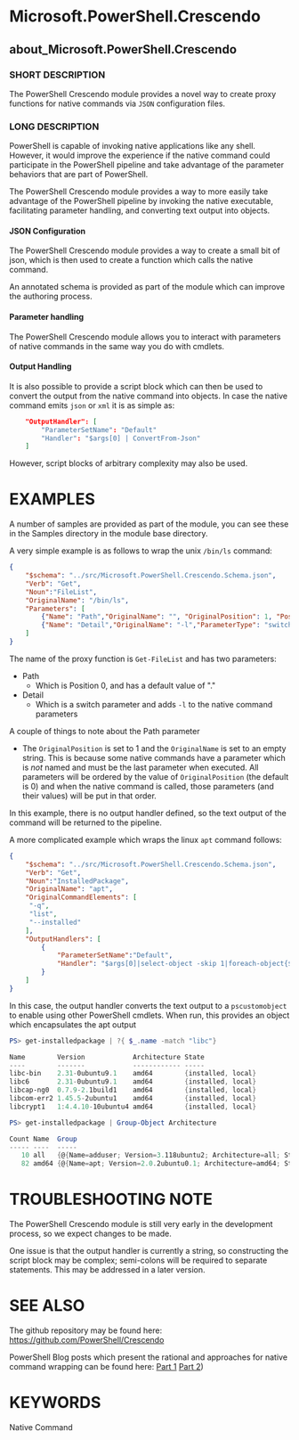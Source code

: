 # Microsoft.PowerShell.Crescendo

## about_Microsoft.PowerShell.Crescendo

### SHORT DESCRIPTION

The PowerShell Crescendo module provides a novel way to create proxy functions
for native commands via `JSON` configuration files.

### LONG DESCRIPTION

PowerShell is capable of invoking native applications like any shell. However,
it would improve the experience if the native command could participate
in the PowerShell pipeline and take advantage of the parameter behaviors
that are part of PowerShell.

The PowerShell Crescendo module provides a way to more easily
take advantage of the PowerShell pipeline by
invoking the native executable, facilitating parameter handling,
and converting text output into objects.

#### JSON Configuration

The PowerShell Crescendo module provides a way to create a small bit of json,
which is then used to create a function which calls the native command.

An annotated schema is provided as part of the module which can improve the authoring process.

#### Parameter handling

The PowerShell Crescendo module allows you to interact with parameters of native
commands in the same way you do with cmdlets.

#### Output Handling

It is also possible to provide a script block which can then be used to convert
the output from the native command into objects. In case the native command
emits `json` or `xml` it is as simple as:

```json
    "OutputHandler": [
        "ParameterSetName": "Default"
        "Handler": "$args[0] | ConvertFrom-Json"
    ]
```

However, script blocks of arbitrary complexity may also be used.

# EXAMPLES

A number of samples are provided as part of the module, you can see these in
the Samples directory in the module base directory.

A very simple example is as follows to wrap the unix `/bin/ls` command:

```json
{
    "$schema": "../src/Microsoft.PowerShell.Crescendo.Schema.json",
    "Verb": "Get",
    "Noun":"FileList",
    "OriginalName": "/bin/ls",
    "Parameters": [
        {"Name": "Path","OriginalName": "", "OriginalPosition": 1, "Position": 0, "DefaultValue": "." },
        {"Name": "Detail","OriginalName": "-l","ParameterType": "switch"}
    ]
}
```

The name of the proxy function is `Get-FileList` and has two parameters:

- Path
  - Which is Position 0, and has a default value of "."
- Detail
  - Which is a switch parameter and adds `-l` to the native command parameters

A couple of things to note about the Path parameter

- The `OriginalPosition` is set to 1 and the `OriginalName` is set to an empty string.
  This is because some native commands have a parameter which is _not_ named and must
  be the last parameter when executed. All parameters will be ordered by the value
  of `OriginalPosition` (the default is 0) and when the native command is called,
  those parameters (and their values) will be put in that order.

In this example, there is no output handler defined, so the text output of the
command will be returned to the pipeline.

A more complicated example which wraps the linux `apt` command follows:

```json
{
    "$schema": "../src/Microsoft.PowerShell.Crescendo.Schema.json",
    "Verb": "Get",
    "Noun":"InstalledPackage",
    "OriginalName": "apt",
    "OriginalCommandElements": [
     "-q",
     "list",
     "--installed"
    ],
    "OutputHandlers": [
        {
            "ParameterSetName":"Default",
            "Handler": "$args[0]|select-object -skip 1|foreach-object{$n,$v,$p,$s = \"$_\" -split ' ';[pscustomobject]@{Name=$n -replace '/now';Version=$v;Architecture=$p;State = $s.Trim('[]') -split ','}}"
        }
    ]
}
```

In this case, the output handler converts the text output to a `pscustomobject`
to enable using other PowerShell cmdlets. When run, this provides an object
which encapsulates the apt output

```powershell
PS> get-installedpackage | ?{ $_.name -match "libc"} 

Name        Version            Architecture State
----        -------            ------------ -----
libc-bin    2.31-0ubuntu9.1    amd64        {installed, local}
libc6       2.31-0ubuntu9.1    amd64        {installed, local}
libcap-ng0  0.7.9-2.1build1    amd64        {installed, local}
libcom-err2 1.45.5-2ubuntu1    amd64        {installed, local}
libcrypt1   1:4.4.10-10ubuntu4 amd64        {installed, local}

PS> get-installedpackage | Group-Object Architecture

Count Name  Group
----- ----  -----
   10 all   {@{Name=adduser; Version=3.118ubuntu2; Architecture=all; State=System.String[]}, @{Name=debconf; V…
   82 amd64 {@{Name=apt; Version=2.0.2ubuntu0.1; Architecture=amd64; State=System.String[]}, @{Name=base-files…
```

# TROUBLESHOOTING NOTE

The PowerShell Crescendo module is still very early in the development process, so
we expect changes to be made.

One issue is that the output handler is currently a string, so constructing the
script block may be complex; semi-colons will be required to separate statements.
This may be addressed in a later version.

# SEE ALSO

The github repository may be found here: https://github.com/PowerShell/Crescendo

PowerShell Blog posts which present the rational and approaches for native
command wrapping can be found here: [Part 1](https://devblogs.microsoft.com/powershell/native-commands-in-powershell-a-new-approach/)
[Part 2](https://devblogs.microsoft.com/powershell/native-commands-in-powershell-a-new-approach-part-2))

# KEYWORDS

Native Command
